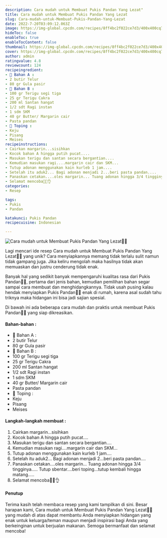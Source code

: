 ```yaml
---
description: Cara mudah untuk Membuat Pukis Pandan Yang Lezat"
title: Cara mudah untuk Membuat Pukis Pandan Yang Lezat
slug: Cara-mudah-untuk-Membuat-Pukis-Pandan-Yang-Lezat
date: 2022-7-20T03:09:12.063Z
image: https://img-global.cpcdn.com/recipes/8ff4bc2f022ce7d3/400x400cq70/photo.jpg
hideToc: false
enableToc: true
enableTocContent: false
thumbnail: https://img-global.cpcdn.com/recipes/8ff4bc2f022ce7d3/400x400cq70/photo.jpg
cover: https://img-global.cpcdn.com/recipes/8ff4bc2f022ce7d3/400x400cq70/photo.jpg
author: admin
ratingvalue: 4.8
reviewcount: 124
recipeingredient:
- 🥯 Bahan A :
- 2 butir Telur
- 80 gr Gula pasir
- 🥯 Bahan B :
- 100 gr Terigu segi tiga
- 25 gr Terigu Cakra
- 200 ml Santan hangat
- 1/2 sdt Ragi instan
- 1 sdm SKM
- 40 gr Butter/ Margarin cair
- Pasta pandan
- 🥯 Toping :
- Keju
- Pisang
- Meises
recipeinstructions:
- Cairkan margarin...sisihkan
- Kocok bahan A hingga putih pucat....
- Masukan terigu dan santan secara bergantian....
- Kemudian masukan ragi....margarin cair dan SKM...
- Tutup adonan menggunakan kain kurleb 1 jam....
- Setelah itu aduk2... Bagi adonan menjadi 2...beri pasta pandan....
- Panaskan cetakan....oles margarin... Tuang adonan hingga 3/4 tingginya..... Tutup sbentar....beri toping...tutup kembali hingga matang.....
- Selamat mencoba👩‍🍳👌
categories:
- Resep

tags:
- Pukis
- Pandan

katakunci: Pukis Pandan
recipecuisine: Indonesian

---
```


![Cara mudah untuk Membuat Pukis Pandan Yang Lezat👩‍🍳](https://img-global.cpcdn.com/recipes/8ff4bc2f022ce7d3/400x400cq70/photo.jpg)

Lagi mencari ide resep Cara mudah untuk Membuat Pukis Pandan Yang Lezat👩‍🍳 yang unik? Cara menyiapkannya memang tidak terlalu sulit namun tidak gampang juga. Jika keliru mengolah maka hasilnya tidak akan memuaskan dan justru cenderung tidak enak.

Banyak hal yang sedikit banyak mempengaruhi kualitas rasa dari Pukis Pandan👩‍🍳, pertama dari jenis bahan, kemudian pemilihan bahan segar sampai cara membuat dan menghidangkannya. Tidak usah pusing kalau hendak menyiapkan Pukis Pandan👩‍🍳 enak di rumah, karena asal sudah tahu triknya maka hidangan ini bisa jadi sajian spesial.

Di bawah ini ada beberapa cara mudah dan praktis untuk membuat Pukis Pandan👩‍🍳 yang siap dikreasikan.

<!--inarticleads1-->

#### Bahan-bahan :

- 🥯 Bahan A :
- 2 butir Telur
- 80 gr Gula pasir
- 🥯 Bahan B :
- 100 gr Terigu segi tiga
- 25 gr Terigu Cakra
- 200 ml Santan hangat
- 1/2 sdt Ragi instan
- 1 sdm SKM
- 40 gr Butter/ Margarin cair
- Pasta pandan
- 🥯 Toping :
- Keju
- Pisang
- Meises

<!--inarticleads2-->

#### Langkah-langkah membuat :

1. Cairkan margarin...sisihkan
1. Kocok bahan A hingga putih pucat....
1. Masukan terigu dan santan secara bergantian....
1. Kemudian masukan ragi....margarin cair dan SKM...
1. Tutup adonan menggunakan kain kurleb 1 jam....
1. Setelah itu aduk2... Bagi adonan menjadi 2...beri pasta pandan....
1. Panaskan cetakan....oles margarin... Tuang adonan hingga 3/4 tingginya..... Tutup sbentar....beri toping...tutup kembali hingga matang.....
1. Selamat mencoba👩‍🍳👌

#### Penutup

Terima kasih telah membaca resep yang kami tampilkan di sini. Besar harapan kami, Cara mudah untuk Membuat Pukis Pandan Yang Lezat👩‍🍳 yang mudah di atas dapat membantu Anda menyiapkan hidangan yang enak untuk keluarga/teman maupun menjadi inspirasi bagi Anda yang berkeinginan untuk berjualan makanan. Semoga bermanfaat dan selamat mencoba!